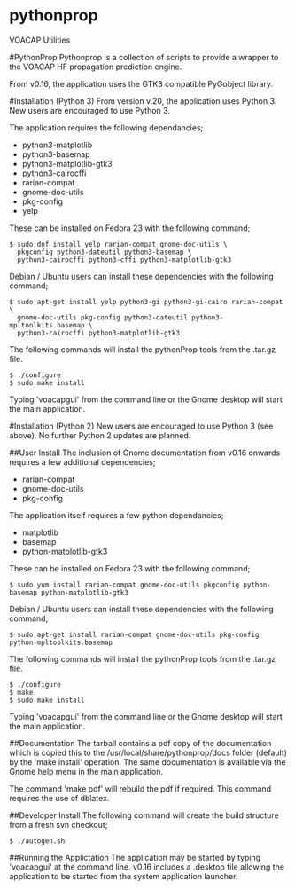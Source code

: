 # pythonprop
VOACAP Utilities

#PythonProp
Pythonprop is a collection of scripts to provide a wrapper to the VOACAP HF
propagation prediction engine.

From v0.16, the application uses the GTK3 compatible PyGobject library.

#Installation (Python 3)
From version v.20, the application uses Python 3.  New users are encouraged to
use Python 3.

The application requires the following dependancies;
* python3-matplotlib
* python3-basemap
* python3-matplotlib-gtk3
* python3-cairocffi
* rarian-compat
* gnome-doc-utils
* pkg-config
* yelp


These can be installed on Fedora 23 with the following command;

    $ sudo dnf install yelp rarian-compat gnome-doc-utils \
      pkgconfig python3-dateutil python3-basemap \
      python3-cairocffi python3-cffi python3-matplotlib-gtk3

Debian / Ubuntu users can install these dependencies with the following command;

    $ sudo apt-get install yelp python3-gi python3-gi-cairo rarian-compat \
      gnome-doc-utils pkg-config python3-dateutil python3-mpltoolkits.basemap \
      python3-cairocffi python3-matplotlib-gtk3

The following commands will install the pythonProp tools from the .tar.gz file.

    $ ./configure
    $ sudo make install

Typing 'voacapgui' from the command line or the Gnome desktop will start the main application.


#Installation (Python 2)
New users are encouraged to use Python 3 (see above).  No further Python 2 updates are planned.

##User Install
The inclusion of Gnome documentation from v0.16 onwards requires a few additional
dependencies;
* rarian-compat
* gnome-doc-utils
* pkg-config

The application itself requires a few python dependancies;
* matplotlib
* basemap
* python-matplotlib-gtk3

These can be installed on Fedora 23 with the following command;

    $ sudo yum install rarian-compat gnome-doc-utils pkgconfig python-basemap python-matplotlib-gtk3

Debian / Ubuntu users can install these dependencies with the following command;

    $ sudo apt-get install rarian-compat gnome-doc-utils pkg-config python-mpltoolkits.basemap

The following commands will install the pythonProp tools from the .tar.gz file.

    $ ./configure
    $ make
    $ sudo make install

Typing 'voacapgui' from the command line or the Gnome desktop will start the main application.

##Documentation
The tarball contains a pdf copy of the documentation which is copied this to the /usr/local/share/pythonprop/docs folder (default) by the 'make install' operation.  The same documentation is available via the Gnome help menu in the main application.

The command 'make pdf' will rebuild the pdf if required.  This command requires the use of dblatex.

##Developer Install
The following command will create the build structure from a fresh svn checkout;

    $ ./autogen.sh

##Running the Applictation
The application may be started by typing 'voacapgui' at the command line. v0.16
includes a .desktop file allowing the application to be started from the system
application launcher.
